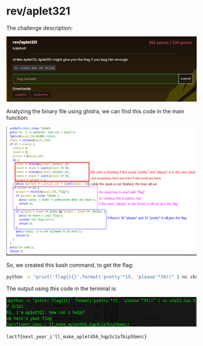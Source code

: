 # rev/aplet321

The challenge description:

![chall](assets/chall.png)

Analyzing the binary file using ghidra, we can find this code in the main function:

![code](assets/code.png)

So, we created this bash command, to get the flag:

```bash
python -c "print('flag{}{}'.format('pretty'*15, 'please'*39))" | nc chall.lac.tf 31321
```

The output using this code in the terminal is:

![flag](assets/flag.png)

`lactf{next_year_i'll_make_aplet456_hqp3c1a7bip5bmnc}`
